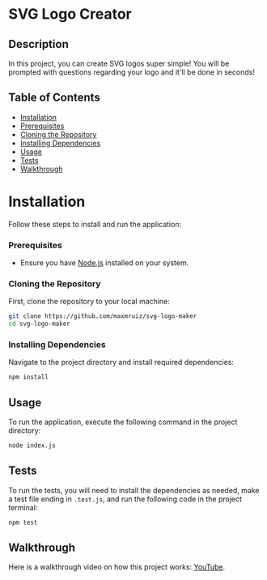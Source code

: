 # SVG Logo Creator

## Description
In this project, you can create SVG logos super simple! You will be prompted with questions regarding your logo and it'll be done in seconds!

## Table of Contents
- [Installation](#installation)
- [Prerequisites](#prerequisites)
- [Cloning the Repository](#cloning-the-repository)
- [Installing Dependencies](#installing-dependencies)
- [Usage](#usage)
- [Tests](#tests)
- [Walkthrough](#walkthrough)

# Installation

Follow these steps to install and run the application:

### Prerequisites

- Ensure you have [Node.js](https://nodejs.org/) installed on your system.

### Cloning the Repository

First, clone the repository to your local machine:

```bash
git clone https://github.com/maxmruiz/svg-logo-maker
cd svg-logo-maker
```

### Installing Dependencies

Navigate to the project directory and install required dependencies:

```bash
npm install
```

## Usage

To run the application, execute the following command in the project directory:

```bash
node index.js
```

## Tests

To run the tests, you will need to install the dependencies as needed, make a test file ending in `.test.js`, and run the following code in the project terminal:

```bash
npm test
```

## Walkthrough

Here is a walkthrough video on how this project works: [YouTube]().
